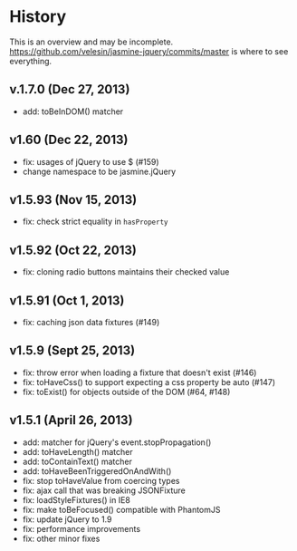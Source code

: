 # History

This is an overview and may be incomplete. https://github.com/velesin/jasmine-jquery/commits/master is where to see everything.

## v.1.7.0 (Dec 27, 2013)
  - add: toBeInDOM() matcher

## v1.60 (Dec 22, 2013)
  - fix: usages of jQuery to use $ (#159)
  - change namespace to be jasmine.jQuery

## v1.5.93 (Nov 15, 2013)
  - fix: check strict equality in `hasProperty`

## v1.5.92 (Oct 22, 2013)
  - fix: cloning radio buttons maintains their checked value

## v1.5.91 (Oct 1, 2013)
  - fix: caching json data fixtures (#149)

## v1.5.9 (Sept 25, 2013)
  - fix: throw error when loading a fixture that doesn't exist (#146)
  - fix: toHaveCss() to support expecting a css property be auto (#147)
  - fix: toExist() for objects outside of the DOM (#64, #148)

## v1.5.1 (April 26, 2013)
  - add: matcher for jQuery's event.stopPropagation()
  - add: toHaveLength() matcher
  - add: toContainText() matcher
  - add: toHaveBeenTriggeredOnAndWith()
  - fix: stop toHaveValue from coercing types
  - fix: ajax call that was breaking JSONFixture
  - fix: loadStyleFixtures() in IE8
  - fix: make toBeFocused() compatible with PhantomJS
  - fix: update jQuery to 1.9
  - fix: performance improvements
  - fix: other minor fixes
